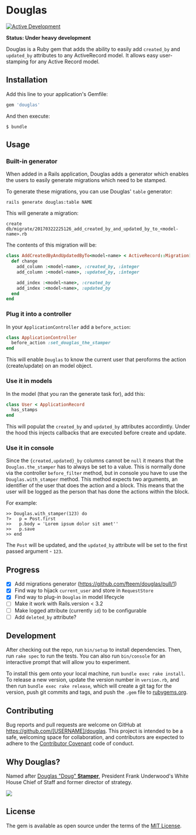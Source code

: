 # Douglas

[![Active Development](https://img.shields.io/badge/Maintenance%20Level-Actively%20Developed-brightgreen.svg)](https://gist.github.com/cheerfulstoic/d107229326a01ff0f333a1d3476e068d)

**Status: Under heavy development**

Douglas is a Ruby gem that adds the ability to easily add `created_by` and
`updated_by` attributes to any ActiveRecord model.
It allows easy user-stamping for any Active Record model.

## Installation

Add this line to your application's Gemfile:

```ruby
gem 'douglas'
```

And then execute:

    $ bundle


## Usage

### Built-in generator

When added in a Rails application, Douglas adds a generator which enables the users
to easily generate migrations which need to be stamped.

To generate these migrations, you can use Douglas' `table` generator:

```
rails generate douglas:table NAME
```

This will generate a migration:

```
create  db/migrate/20170322225126_add_created_by_and_updated_by_to_<model-name>.rb
```

The contents of this migration will be:

```ruby
class AddCreatedByAndUpdatedByTo<model-name> < ActiveRecord::Migration[5.0]
  def change
    add_column :<model-name>, :created_by, :integer
    add_column :<model-name>, :updated_by, :integer

    add_index :<model-name>, :created_by
    add_index :<model-name>, :updated_by
  end
end
```

### Plug it into a controller

In your `ApplicationController` add a `before_action`:

```ruby
class ApplicationController
  before_action :set_douglas_the_stamper
end
```

This will enable `Douglas` to know the current user that peroforms the action (create/update) on an model object.

### Use it in models

In the model (that you ran the generate task for), add this:

```ruby
class User < ApplicationRecord
  has_stamps
end
```

This will populat the `created_by` and `updated_by` attributes accordintly. Under
the hood this injects callbacks that are executed before create and update.

### Use it in console

Since the `{created,updated}_by` columns cannot be `null` it means that the `Douglas.the_stamper` has to always be set to a value. This is normally done via the controller `before_filter` method, but in console you have to use the `Douglas.with_stamper` method. This method expects two arguments, an identifier of the user that does the action and a block. This means that the user will be logged as the person that has done the actions within the block.

For example:

```
>> Douglas.with_stamper(123) do
?>   p = Post.first
>>   p.body = 'Lorem ipsum dolor sit amet''
>>   p.save
>> end
```

The `Post` will be updated, and the `updated_by` attribute will be set to the first passed argument - `123`.

## Progress

- [x] Add migrations generator (https://github.com/fteem/douglas/pull/1)
- [x] Find way to hijack `current_user` and store in `RequestStore`
- [x] Find way to plug-in `Douglas` in model lifecycle
- [ ] Make it work with Rails.version < 3.2
- [ ] Make logged attribute (currently `id`) to be configurable
- [ ] Add `deleted_by` attribute?

## Development

After checking out the repo, run `bin/setup` to install dependencies. Then, run `rake spec` to run the tests. You can also run `bin/console` for an interactive prompt that will allow you to experiment.

To install this gem onto your local machine, run `bundle exec rake install`. To release a new version, update the version number in `version.rb`, and then run `bundle exec rake release`, which will create a git tag for the version, push git commits and tags, and push the `.gem` file to [rubygems.org](https://rubygems.org).

## Contributing

Bug reports and pull requests are welcome on GitHub at https://github.com/[USERNAME]/douglas. This project is intended to be a safe, welcoming space for collaboration, and contributors are expected to adhere to the [Contributor Covenant](http://contributor-covenant.org) code of conduct.

## Why Douglas?

Named after [Douglas "Doug" **Stamper**](http://house-of-cards.wikia.com/wiki/Doug_Stamper),
President Frank Underwood's White House Chief of Staff and former director of strategy.

![](http://thediscussion.net/main/wp-content/uploads/2014/08/Doug-n-Brick-S1.gif)

## License

The gem is available as open source under the terms of the [MIT License](http://opensource.org/licenses/MIT).

